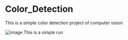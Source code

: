 # Color_Detection
This is a simple color detection project of computer vision



![image](https://user-images.githubusercontent.com/67033021/208527441-21030c9b-0e51-4aa5-824f-723f3c11c051.png)
This is a simple run
